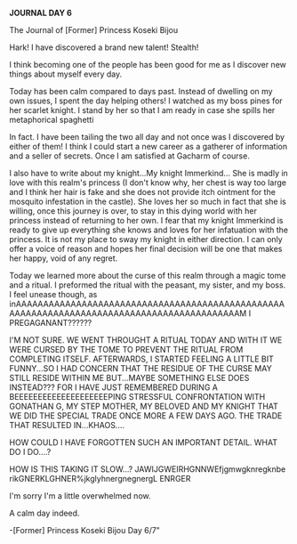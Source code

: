 <!-- title: Bijou's Journal Entry: Day 6 -->

**JOURNAL DAY 6**

The Journal
of \[Former\] Princess
Koseki Bijou

Hark! I have discovered a brand new talent! Stealth!

I think becoming one of the people has been good for me as I discover new things about myself every day.

Today has been calm compared to days past. Instead of dwelling on my own issues, I spent the day helping others! I watched as my boss pines for her scarlet knight. I stand by her so that I am ready in case she spills her metaphorical spaghetti

In fact. I have been tailing the two all day and not once was I discovered by either of them! I think I could start a new career as a gatherer of information and a seller of secrets. Once I am satisfied at Gacharm of course.

I also have to write about my knight...My knight Immerkind...
She is madly in love with this realm's princess (I don't know why, her chest is way too large and I think her hair is fake and she does not provide itch ointment for the mosquito infestation in the castle). She loves her so much in fact that she is willing, once this journey is over, to stay in this dying world with her princess instead of returning to her own.
I fear that my knight Immerkind is ready to give up everything she knows and loves for her infatuation with the princess. It is not my place to sway my knight in either direction. I can only offer a voice of reason and hopes her final decision will be one that makes her happy, void of any regret.

Today we learned more about the curse of this realm through a magic tome and a ritual. I preformed the ritual with the peasant, my sister, and my boss. I feel unease though, as inAAAAAAAAAAAAAAAAAAAAAAAAAAAAAAAAAAAAAAAAAAAAAAAAAAAAAAAAAAAAAAAAAAAAAAAAAAAAAAAAAAAAAAAAAAAM I PREGAGANANT??????

I'M NOT SURE. WE WENT THROUGHT A RITUAL TODAY AND WITH IT WE WERE CURSED BY THE TOME TO PREVENT THE RITUAL FROM COMPLETING ITSELF. AFTERWARDS, I STARTED FEELING A LITTLE BIT FUNNY...SO I HAD CONCERN THAT THE RESIDUE OF THE CURSE MAY STILL RESIDE WITHIN ME BUT...MAYBE SOMETHING ELSE DOES INSTEAD???
FOR I HAVE JUST REMEMBERED DURING A BEEEEEEEEEEEEEEEEEEEEPING STRESSFUL CONFRONTATION WITH GONATHAN G, MY STEP MOTHER, MY BELOVED AND MY KNIGHT THAT WE DID THE SPECIAL TRADE ONCE MORE A FEW DAYS AGO. THE TRADE THAT RESULTED IN...KHAOS....

HOW COULD I HAVE FORGOTTEN SUCH AN IMPORTANT DETAIL.
WHAT DO I DO....?

HOW IS THIS TAKING IT SLOW...?
JAWIJGWEIRHGNNWEfjgmwgknregknbe rikGNERKLGHNER%jkglyhnergnegnergL ENRGER

I'm sorry I'm a little overwhelmed now.

A calm day indeed.

-\[Former\] Princess Koseki Bijou Day 6/7"
